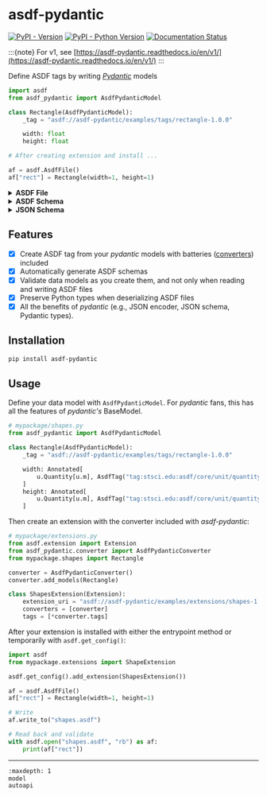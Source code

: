 # asdf-pydantic

[![PyPI - Version](https://img.shields.io/pypi/v/asdf-pydantic.svg)](https://pypi.org/project/asdf-pydantic)
[![PyPI - Python Version](https://img.shields.io/pypi/pyversions/asdf-pydantic.svg)](https://pypi.org/project/asdf-pydantic)
[![Documentation Status](https://readthedocs.org/projects/asdf-pydantic/badge/?version=latest)](https://asdf-pydantic.readthedocs.io/en/latest/?badge=latest)

:::{note}
For v1, see [https://asdf-pydantic.readthedocs.io/en/v1/](https://asdf-pydantic.readthedocs.io/en/v1/)
:::

<div style="width: 33vw; min-width: 50em; max-width: 70em; margin:auto;">

Define ASDF tags by writing [*Pydantic*](https://pydantic-docs.helpmanual.io/) models

```py
import asdf
from asdf_pydantic import AsdfPydanticModel

class Rectangle(AsdfPydanticModel):
    _tag = "asdf://asdf-pydantic/examples/tags/rectangle-1.0.0"

    width: float
    height: float

# After creating extension and install ...

af = asdf.AsdfFile()
af["rect"] = Rectangle(width=1, height=1)
```


<details>
<summary><b>ASDF File</b></summary>

```py
print(af.dumps())
```

```yaml
#ASDF 1.0.0
#ASDF_STANDARD 1.5.0
%YAML 1.1
%TAG ! tag:stsci.edu:asdf/
--- !core/asdf-1.1.0
asdf_library: !core/software-1.0.0 {
    author: The ASDF Developers,
    homepage: 'http://github.com/asdf-format/asdf',
    name: asdf,
    version: 2.14.3}
history:
  extensions:
  - !core/extension_metadata-1.0.0
    extension_class: asdf.extension.BuiltinExtension
    software: !core/software-1.0.0 {
        name: asdf,
        version: 2.14.3}
  - !core/extension_metadata-1.0.0 {
    extension_class: mypackage.shapes.ShapesExtension,
    extension_uri: 'asdf://asdf-pydantic/shapes/extensions/shapes-1.0.0'}
rect: !<asdf://asdf-pydantic/shapes/tags/rectangle-1.0.0> {
    height: 1.0,
    width: 1.0}
...
```

</details>

<details>
<summary><b>ASDF Schema</b></summary>

```py
print(af["rect"].model_asdf_schema())
```


```yaml
%YAML 1.1
---
$schema: http://stsci.edu/schemas/asdf/asdf-schema-1.0.0
id: asdf://asdf-pydantic/examples/tags/rectangle-1.0.0/schema
title: Rectangle
type: object
properties:
  width:
    title: Width
    type: number
  height:
    title: Height
    type: number
required:
- width
- height
```




</details>

<details>
<summary><b>JSON Schema</b></summary>

```py
print(af["rect"].model_json_schema())
```

```yaml
{
    "properties": {
        "width": {
            "title": "Width",
            "type": "number"
        },
        "height": {
            "title": "Height",
            "type": "number"
        }
    },
    "required": [
        "width",
        "height"
    ],
    "title": "Rectangle",
    "type": "object"
}
```

</details>

</div>

## Features

- [x] Create ASDF tag from your *pydantic* models with batteries ([converters](https://asdf.readthedocs.io/en/stable/asdf/extending/converters.html)) included
- [x] Automatically generate ASDF schemas
- [x] Validate data models as you create them, and not only when reading and writing ASDF files
- [x] Preserve Python types when deserializing ASDF files
- [x] All the benefits of *pydantic* (e.g., JSON encoder, JSON schema, Pydantic types).

## Installation

```sh
pip install asdf-pydantic
```

## Usage

Define your data model with `AsdfPydanticModel`. For *pydantic* fans, this has
all the features of *pydantic's* BaseModel.

```py
# mypackage/shapes.py
from asdf_pydantic import AsdfPydanticModel

class Rectangle(AsdfPydanticModel):
    _tag = "asdf://asdf-pydantic/examples/tags/rectangle-1.0.0"

    width: Annotated[
        u.Quantity[u.m], AsdfTag("tag:stsci.edu:asdf/core/unit/quantity-1.*")
    ]
    height: Annotated[
        u.Quantity[u.m], AsdfTag("tag:stsci.edu:asdf/core/unit/quantity-1.*")
    ]
```

Then create an extension with the converter included with *asdf-pydantic*:

```py
# mypackage/extensions.py
from asdf.extension import Extension
from asdf_pydantic.converter import AsdfPydanticConverter
from mypackage.shapes import Rectangle

converter = AsdfPydanticConverter()
converter.add_models(Rectangle)

class ShapesExtension(Extension):
    extension_uri = "asdf://asdf-pydantic/examples/extensions/shapes-1.0.0"
    converters = [converter]
    tags = [*converter.tags]
```

After your extension is installed with either the entrypoint method or temporarily
with `asdf.get_config()`:

```py
import asdf
from mypackage.extensions import ShapeExtension

asdf.get_config().add_extension(ShapesExtension())

af = asdf.AsdfFile()
af["rect"] = Rectangle(width=1, height=1)

# Write
af.write_to("shapes.asdf")

# Read back and validate
with asdf.open("shapes.asdf", "rb") as af:
    print(af["rect"])
```

---

```sh
:maxdepth: 1
model
autoapi
